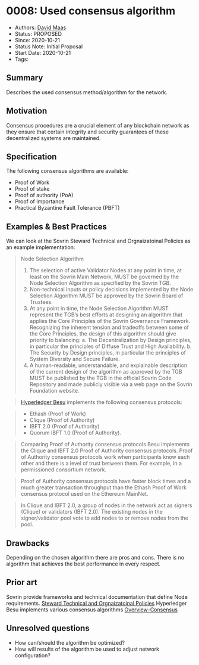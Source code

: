# 0008: Used consensus algorithm
- Authors: [David Maas](david_maas@hotmail.de) 
- Status: PROPOSED
- Since: 2020-10-21 
- Status Note: Initial Proposal  
- Start Date: 2020-10-21 
- Tags: 

## Summary
Describes the used consensus method/algorithm for the network.

## Motivation
Consensus procedures are a crucial element of any blockchain network as they ensure that certain integrity and security guarantees of these decentralized systems are maintained.

## Specification
The following consensus algorithms are available:

* Proof of Work
* Proof of stake
* Proof of authority (PoA)
* Proof of Importance 
* Practical Byzantine Fault Tolerance (PBFT) 


## Examples & Best Practices
We can look at the Sovrin Steward Technical and Orgnaizatoinal Policies as an example implementation:
> Node Selection Algorithm
>1. The selection of active Validator Nodes at any point in time, at least on the Sovrin Main
Network, MUST be governed by the Node Selection Algorithm as specified by the Sovrin
TGB.
>2. Non-technical inputs or policy decisions implemented by the Node Selection Algorithm
MUST be approved by the Sovrin Board of Trustees.
>3. At any point in time, the Node Selection Algorithm MUST represent the TGB’s best
efforts at designing an algorithm that applies the Core Principles of the Sovrin
Governance Framework. Recognizing the inherent tension and tradeoffs between some
of the Core Principles, the design of this algorithm should give priority to balancing:
>a. The Decentralization by Design principles, in particular the principles of Diffuse
Trust and High Availability.
>b. The Security by Design principles, in particular the principles of System Diversity
and Secure Failure.
>4. A human-readable, understandable, and explainable description of the current design of
the algorithm as approved by the TGB MUST be published by the TGB in the official
Sovrin Code Repository and made publicly visible via a web page on the Sovrin
Foundation website.

>[Hyperledger Besu](https://besu.hyperledger.org/en/stable/Concepts/Consensus-Protocols/Overview-Consensus/) implements the following consensus protocols:

>* Ethash (Proof of Work)
>* Clique (Proof of Authority)
>* IBFT 2.0 (Proof of Authority)
>* Quorum IBFT 1.0 (Proof of Authority).

>Comparing Proof of Authority consensus protocols
Besu implements the Clique and IBFT 2.0 Proof of Authority consensus protocols. Proof of Authority consensus protocols work when participants know each other and there is a level of trust between them. For example, in a permissioned consortium network.

>Proof of Authority consensus protocols have faster block times and a much greater transaction throughput than the Ethash Proof of Work consensus protocol used on the Ethereum MainNet.

>In Clique and IBFT 2.0, a group of nodes in the network act as signers (Clique) or validators (IBFT 2.0). The existing nodes in the signer/validator pool vote to add nodes to or remove nodes from the pool.

## Drawbacks
Depending on the chosen algorithm there are pros and cons. There is no algorithm that achieves the best performance in every respect.

## Prior art
Sovrin provide frameworks and technical documentation that define Node requirements. [Steward Technical and Orgnaizatoinal Policies](https://sovrin.org/wp-content/uploads/Steward-Technical-and-Organizational-Policies-V2.pdf)
Hyperledger Besu implements various consensus algorithms [Overview-Consensus](https://besu.hyperledger.org/en/stable/Concepts/Consensus-Protocols/Overview-Consensus/)

## Unresolved questions
* How can/should the algorithm be optimized?
* How will results of the algorithm be used to adjust network configuration?
